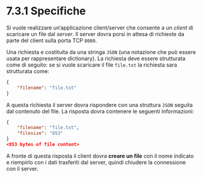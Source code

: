 # 7.3.1 Specifiche

Si vuole realizzare un’applicazione client/server che consente a un *client* di scaricare
un file dal *server*.
Il server dovra porsi in attesa di richieste da parte del client sulla porta TCP `8080`.

Una richiesta e costituita da una stringa `JSON` (una notazione che può essere usata per
rappresentare dictionary). La richiesta deve essere strutturata come di seguito: se si
vuole scaricare il file `file.txt` la richiesta sara strutturata come:

```JSON
{
    "filename": "file.txt"
}
```

A questa richiesta il server dovra rispondere con una struttura `JSON` seguita dal
contenuto del file. La risposta dovra contenere le seguenti informazioni:

```JSON
{
    "filename": "file.txt",
    "filesize": "853"
}
<853 bytes of file content>
```

A fronte di questa risposta il client dovra **creare un file** con il nome indicato e
riempirlo con i dati trasferiti dal server, quindi chiudere la connessione con il server.